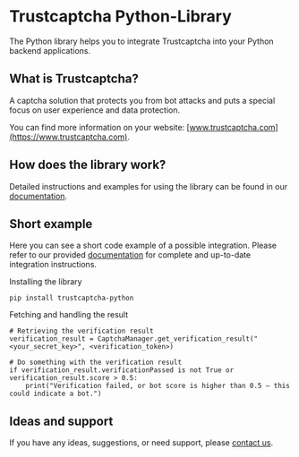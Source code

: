 # Trustcaptcha Python-Library

The Python library helps you to integrate Trustcaptcha into your Python backend applications.


## What is Trustcaptcha?

A captcha solution that protects you from bot attacks and puts a special focus on user experience and data protection.

You can find more information on your website: [www.trustcaptcha.com](https://www.trustcaptcha.com).


## How does the library work?

Detailed instructions and examples for using the library can be found in our [documentation](https://trustcaptcha.com/documentation/backend/python).


## Short example

Here you can see a short code example of a possible integration. Please refer to our provided [documentation](https://trustcaptcha.com/documentation/backend/python) for complete and up-to-date integration instructions.

Installing the library

``pip install trustcaptcha-python``

Fetching and handling the result

```
# Retrieving the verification result
verification_result = CaptchaManager.get_verification_result("<your_secret_key>", <verification_token>)

# Do something with the verification result
if verification_result.verificationPassed is not True or verification_result.score > 0.5:
    print("Verification failed, or bot score is higher than 0.5 – this could indicate a bot.")
```

## Ideas and support

If you have any ideas, suggestions, or need support, please [contact us](https://about.trustcaptcha.com/start#contact-us).
